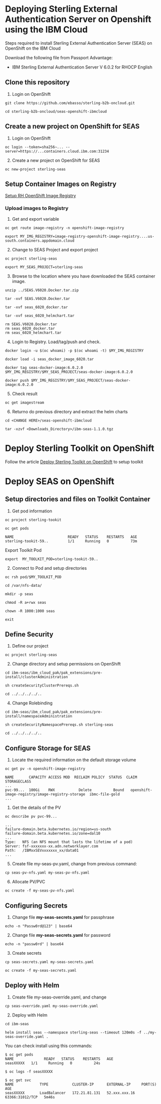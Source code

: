 # Deploying Sterling External Authentication Server on Openshift using the IBM Cloud

Steps required to install Sterling External Authentication Server (SEAS) on OpenShift on the IBM Cloud

Download the following file from Passport Advantage:

* IBM Sterling External Authentication Server V 6.0.2 for RHOCP English



## Clone this repository


1. Login on OpenShift

```shell
git clone https://github.com/ebasso/sterling-b2b-oncloud.git

cd sterling-b2b-oncloud/seas-openshift-ibmcloud
```

## Create a new project on OpenShift for SEAS

1. Login on OpenShift

```shell
oc login --token=sha256~... --server=https://...containers.cloud.ibm.com:31234
```

2. Create a new project on OpenShift for SEAS

```shell
oc new-project sterling-seas
```

## Setup Container Images on Registry

[Setup RH OpenShift Image Registry](../third-party/setup-roks-image-registry.md)

### Upload images to Registry

1. Get and export variable

```shell
oc get route image-registry -n openshift-image-registry

export MY_IMG_REGISTRY=image-registry-openshift-image-registry....us-south.containers.appdomain.cloud
```

2. Change to SEAS Project and export project

```shell
oc project sterling-seas

export MY_SEAS_PROJECT=sterling-seas
```

3. Browse to the location where you have downloaded the SEAS container image.

```shell
unzip ../SEAS.V6020.Docker.tar.zip

tar -xvf SEAS.V6020.Docker.tar

tar -xvf seas_6020_docker.tar

tar -xvf seas_6020_helmchart.tar

rm SEAS.V6020.Docker.tar
rm seas_6020_docker.tar
rm seas_6020_helmchart.tar
```
   
4. Login to Registry. Load/tag/push and check.

```shell
docker login -u $(oc whoami) -p $(oc whoami -t) $MY_IMG_REGISTRY

docker load -i seas_docker_image_6020.tar

docker tag seas-docker-image:6.0.2.0     $MY_IMG_REGISTRY/$MY_SEAS_PROJECT/seas-docker-image:6.0.2.0

docker push $MY_IMG_REGISTRY/$MY_SEAS_PROJECT/seas-docker-image:6.0.2.0

```

5. Check result

```shell
oc get imagestream 
```

6. Returno do previous directory and extract the helm charts

```shell
cd <CHANGE HERE>/seas-openshift-ibmcloud

tar -xzvf <Downloads_Directory>/ibm-seas-1.1.0.tgz
```


# Deploy Sterling Toolkit on OpenShift

Follow the article [Deploy Sterling Toolkit on OpenShift](../sterling-toolkit/) to setup toolkit


# Deploy SEAS on OpenShift


## Setup directories and files on Toolkit Container

1. Get pod information

```shell
oc project sterling-tookit

oc get pods

NAME                         READY   STATUS    RESTARTS   AGE
sterling-tookit-59..         1/1     Running   0          73m
```

Export Toolkit Pod 

```shell
export  MY_TOOLKIT_POD=sterling-tookit-59..
```

2. Connect to Pod and setup directories

```shell
oc rsh pod/$MY_TOOLKIT_POD
```

```shell
cd /var/nfs-data/

mkdir -p seas

chmod -R a+rwx seas

chown -R 1000:1000 seas 

exit
```


## Define Security

1. Define our project 

```shell
oc project sterling-seas
```

2. Change directory and setup permissions on OpenShift

```shell
cd ibm-seas/ibm_cloud_pak/pak_extensions/pre-install/clusterAdministration

sh createSecurityClusterPrereqs.sh

cd ../../../../..
```

4. Change Rolebinding

```shell
cd ibm-seas/ibm_cloud_pak/pak_extensions/pre-install/namespaceAdministration

sh createSecurityNamespacePrereqs.sh sterling-seas

cd ../../../../..

```


## Configure Storage for SEAS

1. Locate the required information on the default storage volume

```
oc get pv -n openshift-image-registry

NAME       CAPACITY ACCESS MOD  RECLAIM POLICY  STATUS  CLAIM                                              STORAGECLASS    
...                           
pvc-99...  100Gi    RWX           Delete          Bound   openshift-image-registry/image-registry-storage  ibmc-file-gold      
...
```

1. Get the details of the PV

```shell
oc describe pv pvc-99...

...
failure-domain.beta.kubernetes.io/region=us-south
failure-domain.beta.kubernetes.io/zone=dal10
...
Type:   NFS (an NFS mount that lasts the lifetime of a pod)
Server: fsf-xxxxxxx-xx.adn.networklayer.com
Path:   /IBMxxSEVxxxxxxx_xx/data01
...
```

5. Create file my-seas-pv.yaml, change from previous command:
  
```
cp seas-pv-nfs.yaml my-seas-pv-nfs.yaml
```

6. Allocate PV/PVC

```shell
oc create -f my-seas-pv-nfs.yaml
```

## Configuring Secrets

1. Change file **my-seas-secrets.yaml** for passphrase

```shell
echo -n "Passw0rd@123" | base64
```

2. Change file **my-seas-secrets.yaml** for password
 
```shell
echo -n "passw0rd" | base64
```

3. Create secrets

```shell
cp seas-secrets.yaml my-seas-secrets.yaml

oc create -f my-seas-secrets.yaml
```

## Deploy with Helm

1. Create file my-seas-override.yaml, and change 

```
cp seas-override.yaml my-seas-override.yaml
```

2. Deploy with Helm

```shell
cd ibm-seas

helm install seas --namespace sterling-seas --timeout 120m0s -f ../my-seas-override.yaml .
```

You can check install using this commands:

```shell
$ oc get pods
NAME              READY   STATUS    RESTARTS   AGE
seasXXXXX   1/1     Running   0          24s

$ oc logs -f seasXXXXX
```

```shell
$ oc get svc
NAME            TYPE           CLUSTER-IP      EXTERNAL-IP     PORT(S)           AGE
seasXXXXX       LoadBalancer   172.21.81.131   52.xxx.xxx.16   63366:31012/TCP   5m46s
```
